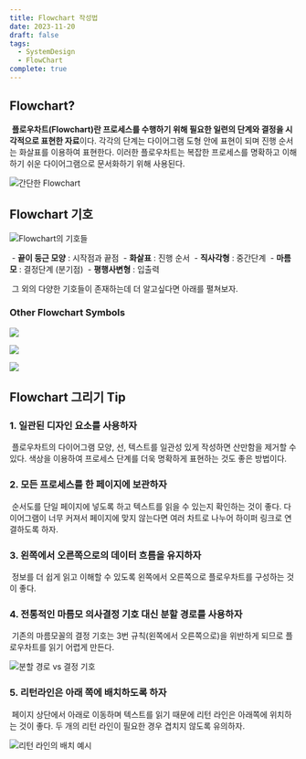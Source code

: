```yaml
---
title: Flowchart 작성법
date: 2023-11-20
draft: false
tags:
  - SystemDesign
  - FlowChart
complete: true
---
```

## **Flowchart?**

 **플로우차트(Flowchart)란 프로세스를 수행하기 위해 필요한 일련의 단계와 결정을 시각적으로 표현한 자료**이다. 각각의 단계는 다이어그램 도형 안에 표현이 되며 진행 순서는 화살표를 이용하여 표현한다. 이러한 플로우차트는 복잡한 프로세스를 명확하고 이해하기 쉬운 다이어그램으로 문서화하기 위해 사용된다.

![간단한 Flowchart](https://blog.kakaocdn.net/dn/cRbgnr/btqIrvcs9Iq/ix81RiOjS5tjd512obqFy1/img.jpg)


## **Flowchart 기호**

![Flowchart의 기호들 ](https://blog.kakaocdn.net/dn/7yKbF/btqIgf96TCH/8MRKOPijiepawxzeivgqgk/img.jpg)

 - **끝이 둥근 모양** : 시작점과 끝점
 - **화살표** : 진행 순서
 - **직사각형** : 중간단계
 - **마름모** : 결정단계 (분기점)
 - **평행사변형** : 입출력

 그 외의 다양한 기호들이 존재하는데 더 알고싶다면 아래를 펼쳐보자.

### Other Flowchart Symbols

![](https://i.imgur.com/kzR4g4n.png)

![](https://i.imgur.com/2d2JwUy.png)

![](https://i.imgur.com/wikKQx1.png)

## **Flowchart 그리기 Tip**

### **1. 일관된 디자인 요소를 사용하자**

 플로우차트의 다이어그램 모양, 선, 텍스트를 일관성 있게 작성하면 산만함을 제거할 수 있다. 색상을 이용하여 프로세스 단계를 더욱 명확하게 표현하는 것도 좋은 방법이다.

### **2. 모든 프로세스를 한 페이지에 보관하자**

 순서도를 단일 페이지에 넣도록 하고 텍스트를 읽을 수 있는지 확인하는 것이 좋다. 다이어그램이 너무 커져서 페이지에 맞지 않는다면 여러 차트로 나누어 하이퍼 링크로 연결하도록 하자.

### **3. 왼쪽에서 오른쪽으로의 데이터 흐름을 유지하자**

 정보를 더 쉽게 읽고 이해할 수 있도록 왼쪽에서 오른쪽으로 플로우차트를 구성하는 것이 좋다.

### **4. 전통적인 마름모 의사결정 기호 대신 분할 경로를 사용하자**

 기존의 마름모꼴의 결정 기호는 3번 규칙(왼쪽에서 오른쪽으로)을 위반하게 되므로 플로우차트를 읽기 어렵게 만든다.

![분할 경로 vs 결정 기호](https://blog.kakaocdn.net/dn/BC0pQ/btqInODObTU/Udm47rZcLNiKAgUfkyLws1/img.jpg)


### **5. 리턴라인은 아래 쪽에 배치하도록 하자**

 페이지 상단에서 아래로 이동하며 텍스트를 읽기 때문에 리턴 라인은 아래쪽에 위치하는 것이 좋다. 두 개의 리턴 라인이 필요한 경우 겹치지 않도록 유의하자.

![리턴 라인의 배치 예시](https://blog.kakaocdn.net/dn/bnQmUY/btqIkt08Of8/72e8f9D6Jkh2xXgpmGFoQK/img.jpg)